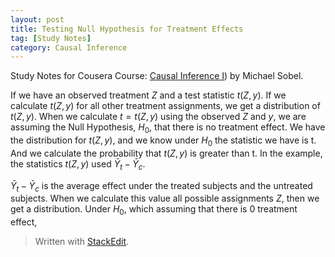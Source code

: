 ```yaml
---
layout: post
title: Testing Null Hypothesis for Treatment Effects
tag: [Study Notes]
category: Causal Inference
---
```


Study Notes for Cousera Course: [Causal Inference I](https://www.coursera.org/learn/causal-inference)) by Michael Sobel.

If we have an observed treatment $Z$ and a test statistic $t(Z, y)$. If we calculate $t(Z, y)$ for all other treatment assignments, we get a distribution of $t(Z, y)$. When we calculate $t = t(Z, y)$ using the observed $Z$ and $y$, we are assuming the Null Hypothesis, $H_0$, that there is no treatment effect. We have the distribution for $t(Z, y)$, and we know under $H_0$ the statistic we have is t. And we calculate the probability that $t(Z, y)$ is greater than t. In the example, the statistics $t(Z, y)$ used $\bar{Y}_t - \bar{Y}_c$. 

$\bar{Y}_t - \bar{Y}_c$ is the average effect under the treated subjects and the untreated subjects. When we calculate this value all possible assignments $Z$, then we get a distribution. Under $H_0$, which assuming that there is $0$ treatment effect,  



> Written with [StackEdit](https://stackedit.io/).
<!--stackedit_data:
eyJoaXN0b3J5IjpbLTEzNTIxODcyNDgsLTIwNjk3MDg1NDVdfQ
==
-->